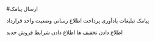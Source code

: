 #ارسال پیامک

پیامک
تبلیغات
یادآوری پرداخت
اطلاع رسانی وضعیت واحد قرارداد

اطلاع دادن تخفیف ها
اطلاع دادن شرایط فروش جدید

